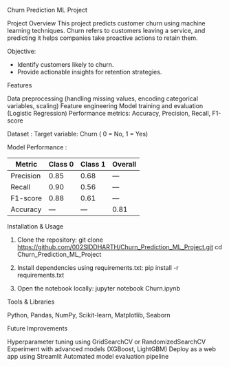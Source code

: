 Churn Prediction ML Project

 Project Overview
This project predicts customer churn using machine learning techniques.
Churn refers to customers leaving a service, and predicting it helps companies take proactive actions to retain them.

Objective:
* Identify customers likely to churn.
* Provide actionable insights for retention strategies.

 Features

Data preprocessing (handling missing values, encoding categorical variables, scaling)
Feature engineering
Model training and evaluation (Logistic Regression)
Performance metrics: Accuracy, Precision, Recall, F1-score

Dataset :
Target variable: Churn ( 0 = No, 1 = Yes)

Model Performance :

| Metric    | Class 0 | Class 1 | Overall |
| --------- | ------- | ------- | ------- |
| Precision | 0.85    | 0.68    | —       |
| Recall    | 0.90    | 0.56    | —       |
| F1-score  | 0.88    | 0.61    | —       |
| Accuracy  | —       | —       | 0.81    |


Installation & Usage

1. Clone the repository:
  git clone https://github.com/002SIDDHARTH/Churn_Prediction_ML_Project.git
cd Churn_Prediction_ML_Project

2. Install dependencies using requirements.txt:
  pip install -r requirements.txt

3. Open the notebook locally:
  jupyter notebook Churn.ipynb

Tools & Libraries

Python,
Pandas,
NumPy,
Scikit-learn,
Matplotlib,
Seaborn

Future Improvements

Hyperparameter tuning using GridSearchCV or RandomizedSearchCV
Experiment with advanced models (XGBoost, LightGBM)
Deploy as a web app using Streamlit
Automated model evaluation pipeline


